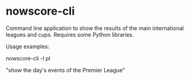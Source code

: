 # nowscore-cli

Command line application to show the results of the main international leagues and cups. Requires some Python libraries.

Usage examples:

nowscore-cli -l pl

"show the day's events of the Premier League"
